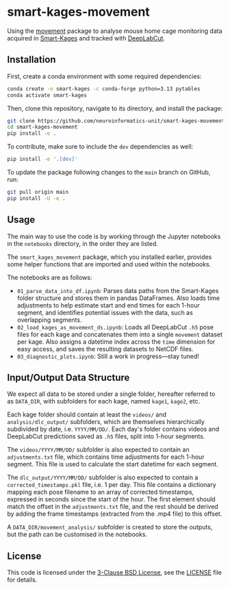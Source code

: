 # smart-kages-movement

Using the [movement](https://movement.neuroinformatics.com) package to analyse mouse home cage monitoring data acquired in [Smart-Kages](https://cambridgephenotyping.com/products) and tracked with [DeepLabCut](https://www.deeplabcut.org/).



## Installation

First, create a conda environment with some required dependencies:

```bash
conda create -n smart-kages -c conda-forge python=3.13 pytables
conda activate smart-kages
```

Then, clone this repository, navigate to its directory, and install the package:

```bash
git clone https://github.com/neuroinformatics-unit/smart-kages-movement.git
cd smart-kages-movement
pip install -e .
```

To contribute, make sure to include the `dev` dependencies as well:

```bash
pip install -e '.[dev]'
```

To update the package following changes to the `main` branch on GitHub, run:

```bash
git pull origin main
pip install -U -e .
```

## Usage

The main way to use the code is by working through the Jupyter notebooks in the `notebooks` directory, in the order they are listed.

The `smart_kages_movement` package, which you installed earlier, provides some helper functions that are imported and used within the notebooks.

The notebooks are as follows:

* `01_parse_data_into_df.ipynb`: Parses data paths from the Smart-Kages folder structure and stores them in pandas DataFrames. Also loads time adjustments to help estimate start and end times for each 1-hour segment, and identifies potential issues with the data, such as overlapping segments.
* `02_load_kages_as_movement_ds.ipynb`: Loads all DeepLabCut `.h5` pose files for each kage and concatenates them into a single `movement` dataset per kage. Also assigns a datetime index across the `time` dimension for easy access, and saves the resulting datasets to NetCDF files.
* `03_diagnostic_plots.ipynb`: Still a work in progress—stay tuned!

## Input/Output Data Structure

We expect all data to be stored under a single folder, hereafter referred to as `DATA_DIR`, with subfolders for each kage, named `kage1`, `kage2`, etc.

Each kage folder should contain at least the `videos/` and `analysis/dlc_output/` subfolders, which are themselves hierarchically subdivided by date, i.e. `YYYY/MM/DD/`. Each day's folder contains videos and DeepLabCut predictions saved as `.h5` files, split into 1-hour segments.

The `videos/YYYY/MM/DD/` subfolder is also expected to contain an `adjustments.txt` file, which contains time adjustments for each 1-hour segment. This file is used to calculate the start datetime for each segment.

The `dlc_output/YYYY/MM/DD/` subfolder is also expected to contain a `corrected_timestamps.pkl` file, i.e. 1 per day. This file contains a dictionary mapping each pose filename to an array of corrected timestamps, expressed in seconds since the start of the hour. The first element should match the offset in the `adjustments.txt` file, and the rest should be derived by adding the frame timestamps (extracted from the .mp4 file) to this offset.

A `DATA_DIR/movement_analysis/` subfolder is created to store the outputs, but the path can be customised in the notebooks.

## License
This code is licensed under the [3-Clause BSD License](https://opensource.org/license/bsd-3-clause), see the [LICENSE](LICENSE) file for details.
